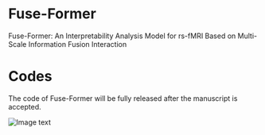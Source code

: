 # Fuse-Former
Fuse-Former: An Interpretability Analysis Model for rs-fMRI Based on Multi-Scale Information Fusion Interaction

# Codes
The code of Fuse-Former will be fully released after the manuscript is accepted.

![Image text](https://github.com/yjy-97/Fuse-Former/tree/main/img/p1.png)





